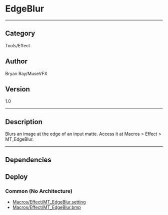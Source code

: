 # EdgeBlur
___

## Category
Tools/Effect

## Author
Bryan Ray/MuseVFX

## Version
1.0

___

## Description
<p>Blurs an image at the edge of an input matte. Access it at Macros &gt; Effect &gt; MT_EdgeBlur.</p>

___

## Dependencies

## Deploy

### Common (No Architecture)

<ul>
<li><a href="https://gitlab.com/WeSuckLess/Reactor/-/blob/master/Atoms/com.MuseVFX.EdgeBlur/Macros/Effect/MT_EdgeBlur.setting?ref_type=heads">Macros/Effect/MT_EdgeBlur.setting</a></li>
<li><a href="https://gitlab.com/WeSuckLess/Reactor/-/blob/master/Atoms/com.MuseVFX.EdgeBlur/Macros/Effect/MT_EdgeBlur.bmp?ref_type=heads">Macros/Effect/MT_EdgeBlur.bmp</a></li>
</ul>
